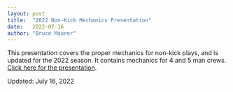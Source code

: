 ```yaml
---
layout: post
title:  "2022 Non-Kick Mechanics Presentation"
date:   2022-07-16
author: "Bruce Maurer"
---
```


This presentation covers the proper mechanics for non-kick plays, and is updated
for the 2022 season. It contains mechanics for 4 and 5 man crews. [Click here for
the
presentation](https://storage.googleapis.com/ohsaa-websites/mechanics/2022%20Non%20Kick%20Plays%205%20%26%204%20Officials%20PPT.pptx).

Updated: July 16, 2022
